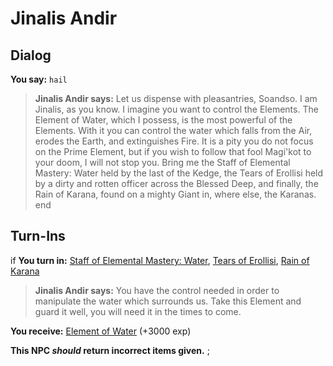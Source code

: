 # Jinalis Andir
## Dialog

**You say:** `hail`


>**Jinalis Andir says:** Let us dispense with pleasantries, Soandso. I am Jinalis, as you know. I imagine you want to control the Elements. The Element of Water, which I possess, is the most powerful of the Elements. With it you can control the water which falls from the Air, erodes the Earth, and extinguishes Fire. It is a pity you do not focus on the Prime Element, but if you wish to follow that fool Magi'kot to your doom, I will not stop you. Bring me the Staff of Elemental Mastery: Water held by the last of the Kedge, the Tears of Erollisi held by a dirty and rotten officer across the Blessed Deep, and finally, the Rain of Karana, found on a mighty Giant in, where else, the Karanas.
end

## Turn-Ins




if **You turn in:** [Staff of Elemental Mastery: Water](/item/11569), [Tears of Erollisi](/item/28040), [Rain of Karana](/item/28041)


>**Jinalis Andir says:** You have the control needed in order to manipulate the water which surrounds us. Take this Element and guard it well, you will need it in the times to come.


 **You receive:**  [Element of Water](/item/28006) (+3000 exp)

**This NPC *should* return incorrect items given.**
;



